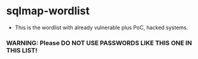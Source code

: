 # sqlmap-wordlist
- This is the wordlist with already vulnerable plus PoC,  hacked systems.
### WARNING: Please DO NOT USE PASSWORDS LIKE THIS ONE IN THIS LIST!
